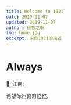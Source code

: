 ```yaml
---
title: Welcome to 1921`
date: 2019-11-07
updated: 2019-11-07
author: 徐牧之啊
img: home.jpg
excerpt: 来自1921的描述
---
```


# Always
🌈: 江南;

希望你也奇奇怪怪.
